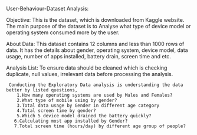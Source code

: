 User-Behaviour-Dataset Analysis:

Objective:
      This is the dataset, which is downloaded from Kaggle website. The main purpose of the dataset is to Analyse what type of device model or operating system consumed more by the user.


About Data:
         This dataset contains 12 columns and less than 1000 rows of data. It has the details about gender, operating system, device model, data usage, number of apps installed, battery drain, screen time and etc.


Analysis List:
          To ensure data should be cleaned which is checking duplicate, null values, irrelevant data before processing the analysis.
     
     Conducting the Exploratory Data analysis is understanding the data better by listed questions,
        1.How many operating systems are used by Males and Females?
        2.What type of mobile using by gender?
        3.Total data usage by Gender in different age category 
        4.Total screen time by gender?
        5.Which 5 device model drained the battery quickly?
       6.Calculating most app installed by Gender?
       7.Total screen time (hours/day) by different age group of people?

     
